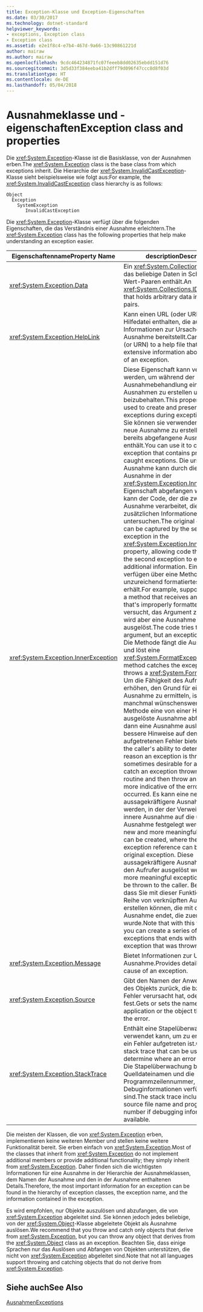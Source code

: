 ```yaml
---
title: Exception-Klasse und Exception-Eigenschaften
ms.date: 03/30/2017
ms.technology: dotnet-standard
helpviewer_keywords:
- exceptions, Exception class
- Exception class
ms.assetid: e2e1f8c4-e7b4-467d-9a66-13c90861221d
author: mairaw
ms.author: mairaw
ms.openlocfilehash: 9cdc464234871fc07feeeb8dd02635ebdd151d76
ms.sourcegitcommit: 3d5d33f384eeba41b2dff79d096f47ccc8d8f03d
ms.translationtype: HT
ms.contentlocale: de-DE
ms.lasthandoff: 05/04/2018
---
```

# <a name="exception-class-and-properties"></a><span data-ttu-id="a87e4-102">Ausnahmeklasse und -eigenschaften</span><span class="sxs-lookup"><span data-stu-id="a87e4-102">Exception class and properties</span></span>

<span data-ttu-id="a87e4-103">Die <xref:System.Exception>-Klasse ist die Basisklasse, von der Ausnahmen erben.</span><span class="sxs-lookup"><span data-stu-id="a87e4-103">The <xref:System.Exception> class is the base class from which exceptions inherit.</span></span> <span data-ttu-id="a87e4-104">Die Hierarchie der <xref:System.InvalidCastException>-Klasse sieht beispielsweise wie folgt aus:</span><span class="sxs-lookup"><span data-stu-id="a87e4-104">For example, the <xref:System.InvalidCastException> class hierarchy is as follows:</span></span>

```
Object
  Exception
    SystemException
       InvalidCastException
```

<span data-ttu-id="a87e4-105">Die <xref:System.Exception>-Klasse verfügt über die folgenden Eigenschaften, die das Verständnis einer Ausnahme erleichtern.</span><span class="sxs-lookup"><span data-stu-id="a87e4-105">The <xref:System.Exception> class has the following properties that help make understanding an exception easier.</span></span>

| <span data-ttu-id="a87e4-106">Eigenschaftenname</span><span class="sxs-lookup"><span data-stu-id="a87e4-106">Property Name</span></span> | <span data-ttu-id="a87e4-107">description</span><span class="sxs-lookup"><span data-stu-id="a87e4-107">Description</span></span> |
| ------------- | ----------- |
| <xref:System.Exception.Data> | <span data-ttu-id="a87e4-108">Ein <xref:System.Collections.IDictionary>, das beliebige Daten in Schlüssel-Wert-Paaren enthält.</span><span class="sxs-lookup"><span data-stu-id="a87e4-108">An <xref:System.Collections.IDictionary> that holds arbitrary data in key-value pairs.</span></span> |
| <xref:System.Exception.HelpLink> | <span data-ttu-id="a87e4-109">Kann einen URL (oder URN) zu einer Hilfedatei enthalten, die ausführliche Informationen zur Ursache einer Ausnahme bereitstellt.</span><span class="sxs-lookup"><span data-stu-id="a87e4-109">Can hold a URL (or URN) to a help file that provides extensive information about the cause of an exception.</span></span> |
| <xref:System.Exception.InnerException> | <span data-ttu-id="a87e4-110">Diese Eigenschaft kann verwendet werden, um während der Ausnahmebehandlung eine Reihe von Ausnahmen zu erstellen und beizubehalten.</span><span class="sxs-lookup"><span data-stu-id="a87e4-110">This property can be used to create and preserve a series of exceptions during exception handling.</span></span> <span data-ttu-id="a87e4-111">Sie können sie verwenden, um eine neue Ausnahme zu erstellen, die zuvor bereits abgefangene Ausnahmen enthält.</span><span class="sxs-lookup"><span data-stu-id="a87e4-111">You can use it to create a new exception that contains previously caught exceptions.</span></span> <span data-ttu-id="a87e4-112">Die ursprüngliche Ausnahme kann durch die zweite Ausnahme in der <xref:System.Exception.InnerException>-Eigenschaft abgefangen werden. So kann der Code, der die zweite Ausnahme verarbeitet, die zusätzlichen Informationen untersuchen.</span><span class="sxs-lookup"><span data-stu-id="a87e4-112">The original exception can be captured by the second exception in the <xref:System.Exception.InnerException> property, allowing code that handles the second exception to examine the additional information.</span></span> <span data-ttu-id="a87e4-113">Ein Beispiel: Sie verfügen über eine Methode, die ein unzureichend formatiertes Argument erhält.</span><span class="sxs-lookup"><span data-stu-id="a87e4-113">For example, suppose you have a method that receives an argument that's improperly formatted.</span></span>  <span data-ttu-id="a87e4-114">Der Code versucht, das Argument zu lesen, es wird aber eine Ausnahme ausgelöst.</span><span class="sxs-lookup"><span data-stu-id="a87e4-114">The code tries to read the argument, but an exception is thrown.</span></span> <span data-ttu-id="a87e4-115">Die Methode fängt die Ausnahme ab und löst eine <xref:System.FormatException> aus.</span><span class="sxs-lookup"><span data-stu-id="a87e4-115">The method catches the exception and throws a <xref:System.FormatException>.</span></span> <span data-ttu-id="a87e4-116">Um die Fähigkeit des Aufrufers zu erhöhen, den Grund für eine Ausnahme zu ermitteln, ist es manchmal wünschenswert, dass eine Methode eine von einer Hilfsroutine ausgelöste Ausnahme abfängt und dann eine Ausnahme auslöst, die bessere Hinweise auf den aufgetretenen Fehler bietet.</span><span class="sxs-lookup"><span data-stu-id="a87e4-116">To improve the caller's ability to determine the reason an exception is thrown, it is sometimes desirable for a method to catch an exception thrown by a helper routine and then throw an exception more indicative of the error that has occurred.</span></span> <span data-ttu-id="a87e4-117">Es kann eine neue, aussagekräftigere Ausnahme erstellt werden, in der der Verweis auf die innere Ausnahme auf die ursprüngliche Ausnahme festgelegt werden kann.</span><span class="sxs-lookup"><span data-stu-id="a87e4-117">A new and more meaningful exception can be created, where the inner exception reference can be set to the original exception.</span></span> <span data-ttu-id="a87e4-118">Diese aussagekräftigere Ausnahme kann für den Aufrufer ausgelöst werden.</span><span class="sxs-lookup"><span data-stu-id="a87e4-118">This more meaningful exception can then be thrown to the caller.</span></span> <span data-ttu-id="a87e4-119">Beachten Sie, dass Sie mit dieser Funktionalität eine Reihe von verknüpften Ausnahmen erstellen können, die mit der Ausnahme endet, die zuerst ausgelöst wurde.</span><span class="sxs-lookup"><span data-stu-id="a87e4-119">Note that with this functionality, you can create a series of linked exceptions that ends with the exception that was thrown first.</span></span> |
| <xref:System.Exception.Message> | <span data-ttu-id="a87e4-120">Bietet Informationen zur Ursache einer Ausnahme.</span><span class="sxs-lookup"><span data-stu-id="a87e4-120">Provides details about the cause of an exception.</span></span>
| <xref:System.Exception.Source> | <span data-ttu-id="a87e4-121">Gibt den Namen der Anwendung oder des Objekts zurück, die bzw. das den Fehler verursacht hat, oder legt diesen fest.</span><span class="sxs-lookup"><span data-stu-id="a87e4-121">Gets or sets the name of the application or the object that causes the error.</span></span> |
| <xref:System.Exception.StackTrace>| <span data-ttu-id="a87e4-122">Enthält eine Stapelüberwachung, die verwendet kann, um zu ermitteln, wo ein Fehler aufgetreten ist.</span><span class="sxs-lookup"><span data-stu-id="a87e4-122">Contains a stack trace that can be used to determine where an error occurred.</span></span> <span data-ttu-id="a87e4-123">Die Stapelüberwachung beinhaltet den Quelldateinamen und die Programmzeilennummer, falls Debuginformationen verfügbar sind.</span><span class="sxs-lookup"><span data-stu-id="a87e4-123">The stack trace includes the source file name and program line number if debugging information is available.</span></span> |

<span data-ttu-id="a87e4-124">Die meisten der Klassen, die von <xref:System.Exception> erben, implementieren keine weiteren Member und stellen keine weitere Funktionalität bereit. Sie erben einfach von <xref:System.Exception>.</span><span class="sxs-lookup"><span data-stu-id="a87e4-124">Most of the classes that inherit from <xref:System.Exception> do not implement additional members or provide additional functionality; they simply inherit from <xref:System.Exception>.</span></span> <span data-ttu-id="a87e4-125">Daher finden sich die wichtigsten Informationen für eine Ausnahme in der Hierarchie der Ausnahmeklassen, dem Namen der Ausnahme und den in der Ausnahme enthaltenen Details.</span><span class="sxs-lookup"><span data-stu-id="a87e4-125">Therefore, the most important information for an exception can be found in the hierarchy of exception classes, the exception name, and the information contained in the exception.</span></span>

<span data-ttu-id="a87e4-126">Es wird empfohlen, nur Objekte auszulösen und abzufangen, die von <xref:System.Exception> abgeleitet sind. Sie können jedoch jedes beliebige, von der <xref:System.Object>-Klasse abgeleitete Objekt als Ausnahme auslösen.</span><span class="sxs-lookup"><span data-stu-id="a87e4-126">We recommend that you throw and catch only objects that derive from <xref:System.Exception>, but you can throw any object that derives from the <xref:System.Object> class as an exception.</span></span> <span data-ttu-id="a87e4-127">Beachten Sie, dass einige Sprachen nur das Auslösen und Abfangen von Objekten unterstützen, die nicht von <xref:System.Exception> abgeleitet sind.</span><span class="sxs-lookup"><span data-stu-id="a87e4-127">Note that not all languages support throwing and catching objects that do not derive from <xref:System.Exception>.</span></span>
  
## <a name="see-also"></a><span data-ttu-id="a87e4-128">Siehe auch</span><span class="sxs-lookup"><span data-stu-id="a87e4-128">See Also</span></span>  
[<span data-ttu-id="a87e4-129">Ausnahmen</span><span class="sxs-lookup"><span data-stu-id="a87e4-129">Exceptions</span></span>](index.md)
